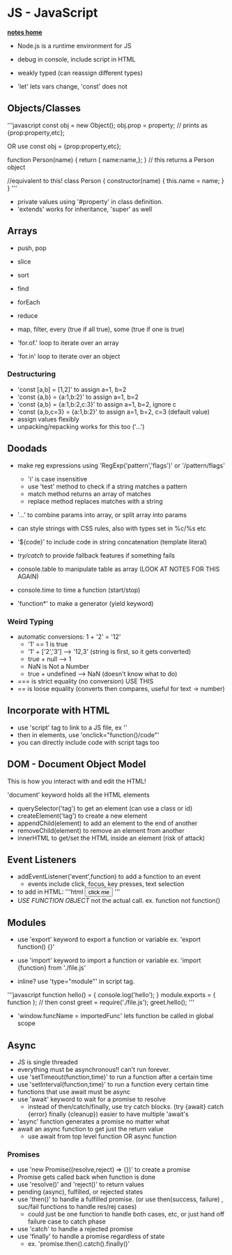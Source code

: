 # JS - JavaScript
[**notes home**](../notes.md)

* Node.js is a runtime environment for JS
* debug in console, include script in HTML
* weakly typed (can reassign different types)

* 'let' lets vars change, 'const' does not

## Objects/Classes
'''javascript
const obj = new Object();
obj.prop = property;
// prints as {prop:property,etc};

OR use
const obj = {prop:property,etc};

function Person(name) {
    return { name:name,};
} // this returns a Person object

//equivalent to this!
class Person {
    constructor(name) {
        this.name = name;
    }
}
'''

* private values using '#property' in class definition.
* 'extends' works for inheritance, 'super' as well


## Arrays
* push, pop
* slice
* sort
* find
* forEach
* reduce
* map, filter, every (true if all true), some (true if one is true)

* 'for.of.' loop to iterate over an array
* 'for.in' loop to iterate over an object

### Destructuring
* 'const [a,b] = [1,2]' to assign a=1, b=2
* 'const {a,b} = {a:1,b:2}' to assign a=1, b=2
* 'const {a,b} = {a:1,b:2,c:3}' to assign a=1, b=2, ignore c
* 'const {a,b,c=3} = {a:1,b:2}' to assign a=1, b=2, c=3 (default value)
* assign values flexibly 
* unpacking/repacking works for this too ('...')

## Doodads
* make reg expressions using 'RegExp('pattern','flags')' or '/pattern/flags'
  * 'i' is case insensitive
  * use 'test' method to check if a string matches a pattern
  * match method returns an array of matches
  * replace method replaces matches with a string
* '...' to combine params into array, or split array into params
* can style strings with CSS rules, also with types set in %c/%s etc
* '${code}' to include code in string concatenation (template literal)

* *try/catch* to provide fallback features if something fails
* console.table to manipulate table as array (LOOK AT NOTES FOR THIS AGAIN)
* console.time to time a function (start/stop)
* 'function*' to make a generator (yield keyword)


### Weird Typing
* automatic conversions: 1 + '2' = '12'
  * '1' == 1 is true
  * '1' + ['2','3'] --> '12,3' (string is first, so it gets converted)
  * true + null --> 1
  * NaN is Not a Number
  * true + undefined --> NaN (doesn't know what to do)
* *===* is strict equality (no conversion) USE THIS
* *==* is loose equality (converts then compares, useful for text -> number)

## Incorporate with HTML
* use 'script' tag to link to a JS file, ex '<script src="script.js"></script>'
* then in elements, use 'onclick="function()/code"'
* you can directly include code with script tags too

## DOM - Document Object Model
This is how you interact with and edit the HTML!

'document' keyword holds all the HTML elements
* querySelector('tag') to get an element (can use a class or id)
* createElement('tag') to create a new element
* appendChild(element) to add an element to the end of another
* removeChild(element) to remove an element from another
* innerHTML to get/set the HTML inside an element (risk of attack)

## Event Listeners
* addEventListener('event',function) to add a function to an event
  * events include click, focus, key presses, text selection
* to add in HTML: 
'''html
<button onclick='alert("clicked")'>click me</button>
'''
* *USE FUNCTION OBJECT* not the actual call. ex. function not function()

## Modules
* use 'export' keyword to export a function or variable ex. 'export function() {}'
* use 'import' keyword to import a function or variable ex. 'import {function} from './file.js'

* inline? use 'type="module"' in script tag.

'''javascript
function hello() = { console.log('hello'); }
module.exports = { function };
// then
const greet = require('./file.js');
greet.hello();
'''

* 'window.funcName = importedFunc' lets function be called in global scope

## Async
* JS is single threaded
* everything must be asynchronous!! can't run forever.
* use 'setTimeout(function,time)' to run a function after a certain time
* use 'setInterval(function,time)' to run a function every certain time
* functions that use await must be async
* use 'await' keyword to wait for a promise to resolve
  * instead of then/catch/finally, use try catch blocks. (try {await} catch {error} finally {cleanup}) easier to have multiple 'await's
* 'async' function generates a promise no matter what
* await an async function to get just the return value
  * use await from top level function OR async function


### Promises
* use 'new Promise((resolve,reject) => {})' to create a promise
* Promise gets called back when function is done
* use 'resolve()' and 'reject()' to return values
* pending (async), fulfilled, or rejected states
* use 'then()' to handle a fulfilled promise. (or use then(success, failure) , suc/fail functions to handle res/rej cases)
  * could just be one function to handle both cases, etc, or just hand off failure case to catch phase
* use 'catch' to handle a rejected promise
* use 'finally' to handle a promise regardless of state
  * ex. 'promise.then().catch().finally()'



